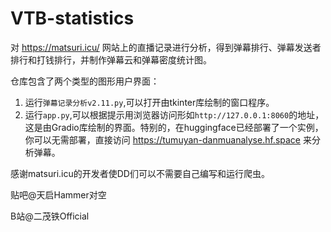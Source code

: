 # VTB-statistics
对 https://matsuri.icu/ 网站上的直播记录进行分析，得到弹幕排行、弹幕发送者排行和打钱排行，并制作弹幕云和弹幕密度统计图。

仓库包含了两个类型的图形用户界面：
1. 运行`弹幕记录分析v2.11.py`,可以打开由tkinter库绘制的窗口程序。
2. 运行`app.py`,可以根据提示用浏览器访问形如`http://127.0.0.1:8060`的地址，这是由Gradio库绘制的界面。特别的，在huggingface已经部署了一个实例，你可以无需部署，直接访问 https://tumuyan-danmuanalyse.hf.space 来分析弹幕。


感谢matsuri.icu的开发者使DD们可以不需要自己编写和运行爬虫。

贴吧@天启Hammer对空

B站@二茂铁Official
